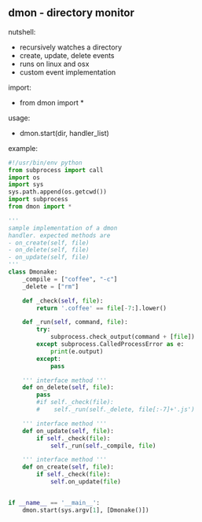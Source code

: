 dmon - directory monitor
-----------------------
nutshell:
- recursively watches a directory
- create, update, delete events
- runs on linux and osx
- custom event implementation

import:
- from dmon import *

usage:
- dmon.start(dir, handler_list)

example:
```python
#!/usr/bin/env python
from subprocess import call
import os
import sys
sys.path.append(os.getcwd())
import subprocess
from dmon import *

'''
sample implementation of a dmon
handler. expected methods are
- on_create(self, file)
- on_delete(self, file)
- on_update(self, file)
'''
class Dmonake:
    _compile = ["coffee", "-c"]
    _delete = ["rm"]

    def _check(self, file):
        return '.coffee' == file[-7:].lower()

    def _run(self, command, file):
        try:
            subprocess.check_output(command + [file])
        except subprocess.CalledProcessError as e:
            print(e.output)
        except:
            pass

    ''' interface method '''
    def on_delete(self, file):
        pass
        #if self._check(file):
        #    self._run(self._delete, file[:-7]+'.js')

    ''' interface method '''
    def on_update(self, file):
        if self._check(file):
            self._run(self._compile, file)

    ''' interface method '''
    def on_create(self, file):
        if self._check(file):
            self.on_update(file)


if __name__ == '__main__':
    dmon.start(sys.argv[1], [Dmonake()])
```
